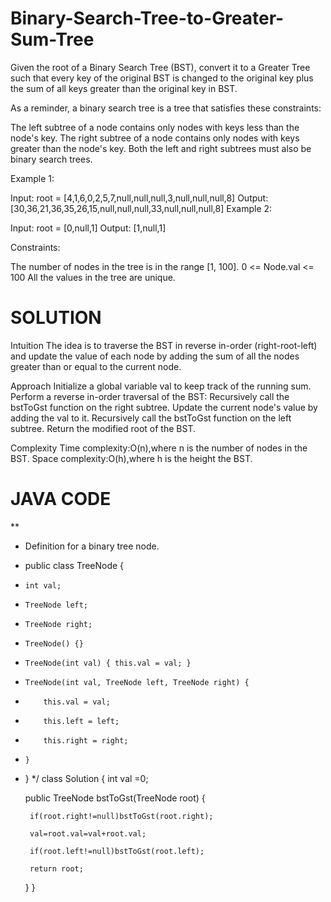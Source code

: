 # Binary-Search-Tree-to-Greater-Sum-Tree

Given the root of a Binary Search Tree (BST), convert it to a Greater Tree such that every key of the original BST is changed to the original key plus the sum of all keys greater than the original key in BST.

As a reminder, a binary search tree is a tree that satisfies these constraints:

The left subtree of a node contains only nodes with keys less than the node's key.
The right subtree of a node contains only nodes with keys greater than the node's key.
Both the left and right subtrees must also be binary search trees.
 

Example 1:

Input: root = [4,1,6,0,2,5,7,null,null,null,3,null,null,null,8]
Output: [30,36,21,36,35,26,15,null,null,null,33,null,null,null,8]
Example 2:

Input: root = [0,null,1]
Output: [1,null,1]
 
Constraints:

The number of nodes in the tree is in the range [1, 100].
0 <= Node.val <= 100
All the values in the tree are unique.

# SOLUTION #

Intuition
The idea is to traverse the BST in reverse in-order (right-root-left) and update the value of each node by adding the sum of all the nodes greater than or equal to the current node.

Approach
Initialize a global variable val to keep track of the running sum.
Perform a reverse in-order traversal of the BST:
Recursively call the bstToGst function on the right subtree.
Update the current node's value by adding the val to it.
Recursively call the bstToGst function on the left subtree.
Return the modified root of the BST.


Complexity
Time complexity:O(n),where n is the number of nodes in the BST.
Space complexity:O(h),where h is the height the BST.


# JAVA CODE #

**
 * Definition for a binary tree node.
 * public class TreeNode {
 *     int val;
 *     TreeNode left;
 *     TreeNode right;
 *     TreeNode() {}
 *     TreeNode(int val) { this.val = val; }
 *     TreeNode(int val, TreeNode left, TreeNode right) {
 *         this.val = val;
 *         this.left = left;
 *         this.right = right;
 *     }
 * }
 */
class Solution {
    int val =0;
   
    public TreeNode bstToGst(TreeNode root) {
   
        if(root.right!=null)bstToGst(root.right);
   
        val=root.val=val+root.val;
   
        if(root.left!=null)bstToGst(root.left);
   
        return root;
        
    }
}
